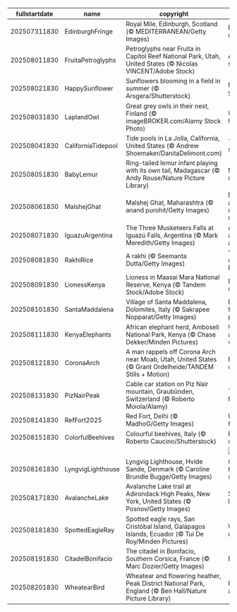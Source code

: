 |fullstartdate|name|copyright|title|image|
|--|--|--|--|--|
202507311830|EdinburghFringe|Royal Mile, Edinburgh, Scotland (© MEDITERRANEAN/Getty Images)|Expect the unexpected|![](/en-IN/2025/08/202507311830EdinburghFringe.jpg)|
202508011830|FruitaPetroglyphs|Petroglyphs near Fruita in Capitol Reef National Park, Utah, United States (© Nicolas VINCENT/Adobe Stock)|Age-old storyboard|![](/en-IN/2025/08/202508011830FruitaPetroglyphs.jpg)|
202508021830|HappySunflower|Sunflowers blooming in a field in summer (© Arsgera/Shutterstock)|Hello yellow!|![](/en-IN/2025/08/202508021830HappySunflower.jpg)|
202508031830|LaplandOwl|Great grey owls in their nest, Finland (© imageBROKER.com/Alamy Stock Photo)|Whooo's home?|![](/en-IN/2025/08/202508031830LaplandOwl.jpg)|
202508041830|CaliforniaTidepool|Tide pools in La Jolla, California, United States (© Andrew Shoemaker/DanitaDelimont.com)|Tide and seek|![](/en-IN/2025/08/202508041830CaliforniaTidepool.jpg)|
202508051830|BabyLemur|Ring-tailed lemur infant playing with its own tail, Madagascar (© Andy Rouse/Nature Picture Library)|Madagascar native|![](/en-IN/2025/08/202508051830BabyLemur.jpg)|
202508061830|MalshejGhat|Malshej Ghat, Maharashtra (© anand purohit/Getty Images)|Misty roads and mountain moods|![](/en-IN/2025/08/202508061830MalshejGhat.jpg)|
202508071830|IguazuArgentina|The Three Musketeers Falls at Iguazú Falls, Argentina (© Mark Meredith/Getty Images)|All for falls and falls for all|![](/en-IN/2025/08/202508071830IguazuArgentina.jpg)|
202508081830|RakhiRice|A rakhi (© Seemanta Dutta/Getty Images)|'Knot' your ordinary bond|![](/en-IN/2025/08/202508081830RakhiRice.jpg)|
202508091830|LionessKenya|Lioness in Maasai Mara National Reserve, Kenya (© Tandem Stock/Adobe Stock)|Roar for a cause|![](/en-IN/2025/08/202508091830LionessKenya.jpg)|
202508101830|SantaMaddalena|Village of Santa Maddalena, Dolomites, Italy (© Sakrapee Nopparat/Getty Images)|Postcard from the peaks|![](/en-IN/2025/08/202508101830SantaMaddalena.jpg)|
202508111830|KenyaElephants|African elephant herd, Amboseli National Park, Kenya (© Chase Dekker/Minden Pictures)|Wild, wise and wonderful|![](/en-IN/2025/08/202508111830KenyaElephants.jpg)|
202508121830|CoronaArch|A man rappels off Corona Arch near Moab, Utah, United States (© Grant Ordelheide/TANDEM Stills + Motion)|Earth's open secret|![](/en-IN/2025/08/202508121830CoronaArch.jpg)|
202508131830|PizNairPeak|Cable car station on Piz Nair mountain, Graubünden, Switzerland (© Roberto Moiola/Alamy)|Taking it from the top|![](/en-IN/2025/08/202508131830PizNairPeak.jpg)|
202508141830|RefFort2025|Red Fort, Delhi (© MadhoG/Getty Images)|Unfurling freedom|![](/en-IN/2025/08/202508141830RefFort2025.jpg)|
202508151830|ColorfulBeehives|Colourful beehives, Italy (© Roberto Caucino/Shutterstock)|Bee the change|![](/en-IN/2025/08/202508151830ColorfulBeehives.jpg)|
||||![](/en-IN/2025/08/.jpg)|
202508161830|LyngvigLighthouse|Lyngvig Lighthouse, Hvide Sande, Denmark (© Caroline Brundle Bugge/Getty Images)|One tall way to spot the sea|![](/en-IN/2025/08/202508161830LyngvigLighthouse.jpg)|
202508171830|AvalancheLake|Avalanche Lake trail at Adirondack High Peaks, New York, United States (© Posnov/Getty Images)|Stream a little dream|![](/en-IN/2025/08/202508171830AvalancheLake.jpg)|
202508181830|SpottedEagleRay|Spotted eagle rays, San Cristóbal Island, Galápagos Islands, Ecuador (© Tui De Roy/Minden Pictures)|Winging it underwater|![](/en-IN/2025/08/202508181830SpottedEagleRay.jpg)|
202508191830|CitadelBonifacio|The citadel in Bonifacio, Southern Corsica, France (© Marc Dozier/Getty Images)|Built to last|![](/en-IN/2025/08/202508191830CitadelBonifacio.jpg)|
202508201830|WheatearBird|Wheatear and flowering heather, Peak District National Park, England (© Ben Hall/Nature Picture Library)|Perched and poised|![](/en-IN/2025/08/202508201830WheatearBird.jpg)|
